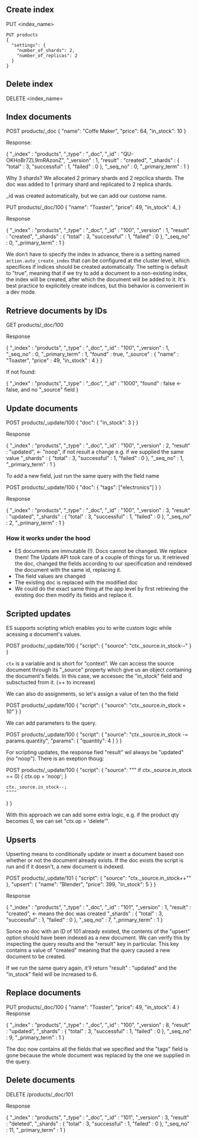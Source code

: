 ## Create index

PUT <index_name>
```
PUT products
{
  "settings": {
    "number_of_shards": 2,
    "number_of_replicas": 2
  }
}
```
## Delete index

DELETE <index_name>

## Index documents

POST products/\_doc 
{
  "name": "Coffe Maker",
  "price": 64,
  "in_stock": 10
}

Response:

{
  "_index" : "products",
  "_type" : "_doc",
  "_id" : "QU-OKHoBr7ZL9mRAzonZ",
  "_version" : 1,
  "result" : "created",
  "_shards" : {
    "total" : 3,
    "successful" : 1,
    "failed" : 0
  },
  "_seq_no" : 0,
  "_primary_term" : 1
}

Why 3 shards? We allocated 2 primary shards and 2 repclica shards. The doc was added to 1 primary shard and replicated to 2 replica shards.

\_id was created automatically, but we can add our custome name.

PUT products/\_doc/100 
{
  "name": "Toaster",
  "price": 49,
  "in_stock": 4,
}

Response

{
  "_index" : "products",
  "_type" : "_doc",
  "_id" : "100",
  "_version" : 1,
  "result" : "created",
  "_shards" : {
    "total" : 3,
    "successful" : 1,
    "failed" : 0
  },
  "_seq_no" : 0,
  "_primary_term" : 1
}

We don't have to specify the index in advance, there is a setting named `action.auto_create_index` that can be configured at the cluster level, which specifices if indices should be created automatically. The setting is default to "true", meaning that if we try to add a document to a non-existing index, the index will be created, after which the document will be added to it. It's best practice to explicitely create indices, but this behavior is convenient in a dev mode.

## Retrieve documents by IDs

GET products/_doc/100

Response

{
  "_index" : "products",
  "_type" : "_doc",
  "_id" : "100",
  "_version" : 1,
  "_seq_no" : 0,
  "_primary_term" : 1,
  "found" : true,
  "_source" : {
    "name" : "Toaster",
    "price" : 49,
    "in_stock" : 4
  }
}

If not found:

{
  "_index" : "products",
  "_type" : "_doc",
  "_id" : "1000",
  "found" : false <- false, and no "_source" field
}

## Update documents

POST products/_update/100
{
  "doc": {
    "in_stock": 3
  }
}

Response

{
  "_index" : "products",
  "_type" : "_doc",
  "_id" : "100",
  "_version" : 2,
  "result" : "updated", <- "noop", if not result a change e.g. if we supplied the same value
  "_shards" : {
    "total" : 3,
    "successful" : 1,
    "failed" : 0
  },
  "_seq_no" : 1,
  "_primary_term" : 1
}

To add a new field, just run the same query with the field name

POST products/_update/100
{
  "doc": {
    "tags": ["electronics"]
  }
}

Response 

{
  "_index" : "products",
  "_type" : "_doc",
  "_id" : "100",
  "_version" : 3,
  "result" : "updated",
  "_shards" : {
    "total" : 3,
    "successful" : 1,
    "failed" : 0
  },
  "_seq_no" : 2,
  "_primary_term" : 1
}

### How it works under the hood

* ES documents are immutable (!). Docs cannot be changed. We replace them! The Update API took care of a couple of things for us. It retrieved the doc, changed the fields according to our specification and reindexed the document with the same id, replacing it.
* The field values are changed
* The existing doc is replaced with the modified doc
* We could do the exact same thing at the app level by first retrieving the existing doc then modify its fields and replace it.

## Scripted updates

ES supports scripting which enables you to write custom logic while acessing a document's values. 

POST products/_update/100
{
  "script": {
    "source": "ctx._source.in_stock--"
  }
}

`ctx` is a variable and is short for "context". We can access the source document through its "\_source" property which give us an object containing the document's fields. In this case, we accessec the "in_stock" field and subsctucted from it. (++ to increase)

We can also do assignments, so let's assign a value of ten tho the field

POST products/_update/100
{
  "script": {
    "source": "ctx._source.in_stock = 10"
  }
}

We can add parameters to the query. 

POST products/_update/100
{
  "script": {
    "source": "ctx._source.in_stock -= params.quantity",
    "params": {
      "quantity": 4
    }
  }
}
 
For scripting updates, the response fied "result" wil always be "updated" (no "noop"). There is an exeption thoug:

POST products/_update/100
{
  "script": {
    "source": """
    if ctx._source.in_stock == 0) {
      ctx.op = 'noop';
    } 
    
    ctx._source.in_stock--;
    """"
  }
}

With this approach we can add some extra logic, e.g. if the product qty becomes 0, we can set "ctx.op = 'delete'".

## Upserts

Upserting means to conditionally update or insert a document based oon whether or not the document already exists. If the doc exists the script is run and if it doesn't, a new document is indexed.

POST products/_update/101
{
  "script": {
    "source": "ctx._source.in_stock++""
  },
  "upsert": {
    "name": "Blender",
    "price": 399,
    "in_stock": 5
  }
}

Response

{
  "_index" : "products",
  "_type" : "_doc",
  "_id" : "101",
  "_version" : 1,
  "result" : "created", <- means the doc was created
  "_shards" : {
    "total" : 3,
    "successful" : 1,
    "failed" : 0
  },
  "_seq_no" : 7,
  "_primary_term" : 1
}

Sonce no doc with an ID of 101 already existed, the contents of the "upsert" option should have been indexed as a new document. We can verify this by inspecting the query results and the "rersult" key in particular. This key contains a value of "created" meaning that the query caused a new document to be created.

If we run the same query again, it'll return "result" : "updated" and the "in_stock" field will be increased to 6.


## Replace documents

PUT products/_doc/100
{
  "name": "Toaster",
  "price": 49,
  "in_stock": 4
}
Response

{
  "_index" : "products",
  "_type" : "_doc",
  "_id" : "100",
  "_version" : 8,
  "result" : "updated",
  "_shards" : {
    "total" : 3,
    "successful" : 1,
    "failed" : 0
  },
  "_seq_no" : 9,
  "_primary_term" : 1
}

The doc now contains all the fields that we specified and the "tags" field is gone because the whole document was replaced by the one we supplied in the query.

## Delete documents

DELETE /products/_doc/101

Response

{
  "_index" : "products",
  "_type" : "_doc",
  "_id" : "101",
  "_version" : 3,
  "result" : "deleted",
  "_shards" : {
    "total" : 3,
    "successful" : 1,
    "failed" : 0
  },
  "_seq_no" : 11,
  "_primary_term" : 1
}



